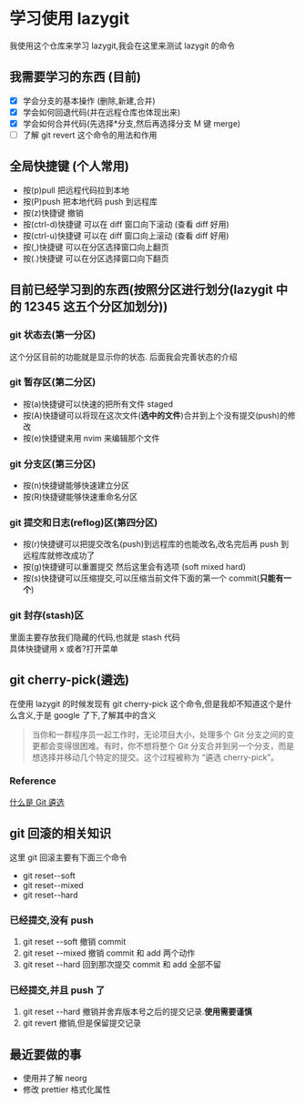 # 学习使用 lazygit

我使用这个仓库来学习 lazygit,我会在这里来测试 lazygit 的命令

## 我需要学习的东西 (目前)

- [x] 学会分支的基本操作 (删除,新建,合并)
- [x] 学会如何回退代码(并在远程仓库也体现出来)
- [x] 学会如何合并代码(先选择\*分支,然后再选择分支 M 键 merge)
- [ ] 了解 git revert 这个命令的用法和作用

## 全局快捷键 (个人常用)

- 按(p)pull 把远程代码拉到本地
- 按(P)push 把本地代码 push 到远程库
- 按(z)快捷键 撤销
- 按(ctrl-d)快捷键 可以在 diff 窗口向下滚动 (查看 diff 好用)
- 按(ctrl-u)快捷键 可以在 diff 窗口向上滚动 (查看 diff 好用)
- 按(,)快捷键 可以在分区选择窗口向上翻页
- 按(.)快捷键 可以在分区选择窗口向下翻页

## 目前已经学习到的东西(按照分区进行划分(lazygit 中的 12345 这五个分区加划分))

### git 状态去(第一分区)

这个分区目前的功能就是显示你的状态.
后面我会完善状态的介绍

### git 暂存区(第二分区)

- 按(a)快捷键可以快速的把所有文件 staged
- 按(A)快捷键可以将现在这次文件(**选中的文件**)合并到上个没有提交(push)的修改
- 按(e)快捷键来用 nvim 来编辑那个文件

### git 分支区(第三分区)

- 按(n)快捷键能够快速建立分区
- 按(R)快捷键能够快速重命名分区

### git 提交和日志(reflog)区(第四分区)

- 按(r)快捷键可以把提交改名(push)到远程库的也能改名,改名完后再 push 到远程库就修改成功了
- 按(g)快捷键可以重置提交 然后这里会有选项 (soft mixed hard)
- 按(s)快捷键可以压缩提交,可以压缩当前文件下面的第一个 commit(**只能有一个**)

### git 封存(stash)区

里面主要存放我们隐藏的代码,也就是 stash 代码\
具体快捷键用 x 或者?打开菜单

## git cherry-pick(遴选)

在使用 lazygit 的时候发现有 git cherry-pick 这个命令,但是我却不知道这个是什么含义,于是 google 了下,了解其中的含义

> 当你和一群程序员一起工作时，无论项目大小，处理多个 Git 分支之间的变更都会变得很困难。有时，你不想将整个 Git 分支合并到另一个分支，而是想选择并移动几个特定的提交。这个过程被称为 “遴选 cherry-pick”。

### Reference

[什么是 Git 遴选](https://linux.cn/article-13295-1.html)

## git 回滚的相关知识

这里 git 回滚主要有下面三个命令

- git reset--soft
- git reset--mixed
- git reset--hard

### 已经提交,没有 push

1. git reset --soft 撤销 commit
2. git reset --mixed 撤销 commit 和 add 两个动作
3. git reset --hard 回到那次提交 commit 和 add 全部不留

### 已经提交,并且 push 了

1. git reset --hard 撤销并舍弃版本号之后的提交记录.**使用需要谨慎**
2. git revert 撤销,但是保留提交记录

## 最近要做的事

- 使用并了解 neorg
- 修改 prettier 格式化属性
